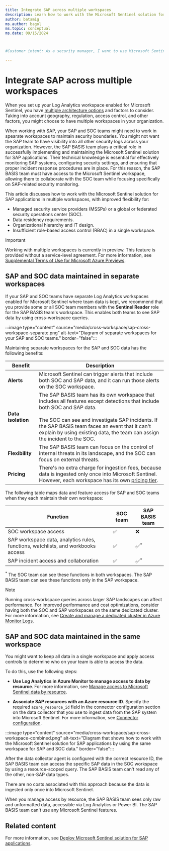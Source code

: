 ```yaml
---
title: Integrate SAP across multiple workspaces
description: Learn how to work with the Microsoft Sentinel solution for SAP applications in multiple workspaces for different deployment scenarios.
author: batamig
ms.author: bagol
ms.topic: conceptual
ms.date: 09/15/2024



#Customer intent: As a security manager, I want to use Microsoft Sentinel for SAP applications across multiple workspaces so that I can ensure compliance with data residency requirements and facilitate collaboration between SOC and SAP teams.

---
```


# Integrate SAP across multiple workspaces

When you set up your Log Analytics workspace enabled for Microsoft Sentinel, you have [multiple architecture options](/azure/azure-monitor/logs/workspace-design?toc=/azure/sentinel/TOC.json&bc=/azure/sentinel/breadcrumb/toc.json) and factors to consider. Taking into account geography, regulation, access control, and other factors, you might choose to have multiple workspaces in your organization.

When working with SAP, your SAP and SOC teams might need to work in spearate workspaces to maintain security boundaries. You might not want the SAP team to have visibility into all other security logs across your organization. However, the SAP BASIS team plays a critical role in successfully implementing and maintaining the Microsoft Sentinel solution for SAP applications. Their technical knowledge is essential for effectively monitoring SAP systems, configuring security settings, and ensuring that proper incident response procedures are in place. For this reason, the SAP BASIS team must have access to the Microsoft Sentinel workspace, allowing them to collaborate with the SOC team while focusing specifically on SAP-related security monitoring.

This article discusses how to work with the Microsoft Sentinel solution for SAP applications in multiple workspaces, with improved flexibility for:

- Managed security service providers (MSSPs) or a global or federated security operations center (SOC).
- Data residency requirements.
- Organizational hierarchy and IT design.
- Insufficient role-based access control (RBAC) in a single workspace.

> [!IMPORTANT]
> Working with multiple workspaces is currently in preview. This feature is provided without a service-level agreement. For more information, see [Supplemental Terms of Use for Microsoft Azure Previews](https://azure.microsoft.com/support/legal/preview-supplemental-terms/).

## SAP and SOC data maintained in separate workspaces

If your SAP and SOC teams have separate Log Analytics workspaces enabled for Microsoft Sentinel where team data is kept, we recommend that you provide some or all SOC team members with the **Sentinel Reader** role for the SAP BASIS team's workspace. This enables both teams to see SAP data by using cross-workspace queries.

:::image type="content" source="media/cross-workspace/sap-cross-workspace-separate.png" alt-text="Diagram of separate workspaces for your SAP and SOC teams." border="false":::

Maintaining separate workspaces for the SAP and SOC data has the following benefits:

|Benefit  |Description  |
|---------|---------|
|**Alerts**     |   Microsoft Sentinel can trigger alerts that include both SOC and SAP data, and it can run those alerts on the SOC workspace.  |
|**Data isolation**     |   The SAP BASIS team has its own workspace that includes all features except detections that include both SOC and SAP data.   <br><br>The SOC can see and investigate SAP incidents. If the SAP BASIS team faces an event that it can't explain by using existing data, the team can assign the incident to the SOC.   |
|**Flexibility**     |   The SAP BASIS team can focus on the control of internal threats in its landscape, and the SOC can focus on external threats.     |
|**Pricing**     |  There's no extra charge for ingestion fees, because data is ingested only once into Microsoft Sentinel. However, each workspace has its own [pricing tier](../design-your-workspace-architecture.md#step-5-collecting-any-non-soc-data).       |

The following table maps data and feature access for SAP and SOC teams when they each maintain their own workspace:

|Function  |SOC team  |SAP BASIS team  |
|---------|---------|---------|
|SOC workspace access     | &#x2705;         | &#10060;     |
|SAP workspace data, analytics rules, functions, watchlists, and workbooks access     | &#x2705;         | &#x2705;<sup>*</sup>         |
|SAP incident access and collaboration     | &#x2705;          | &#x2705;<sup>*</sup>          |

<sup>*</sup> The SOC team can see these functions in both workspaces. The SAP BASIS team can see these functions only in the SAP workspace.

> [!NOTE]
> Running cross-workspace queries across larger SAP landscapes can affect performance. For improved performance and cost optimizations, consider having both the SOC and SAP workspaces on the same dedicated cluster. For more information, see [Create and manage a dedicated cluster in Azure Monitor Logs](/azure/azure-monitor/logs/logs-dedicated-clusters?tabs=cli#cluster-pricing-model).

## SAP and SOC data maintained in the same workspace

You might want to keep all data in a single workspace and apply access controls to determine who on your team is able to access the data.

To do this, use the following steps:

- **Use Log Analytics in Azure Monitor to manage access to data by resource**. For more information, see [Manage access to Microsoft Sentinel data by resource](../resource-context-rbac.md).

- **Associate SAP resources with an Azure resource ID**. Specify the required `azure_resource_id` field in the connector configuration section on the data collector that you use to ingest data from the SAP system into Microsoft Sentinel. For more information, see [Connector configuration](reference-systemconfig-json.md#connector-configuration).

:::image type="content" source="media/cross-workspace/sap-cross-workspace-combined.png" alt-text="Diagram that shows how to work with the Microsoft Sentinel solution for SAP applications by using the same workspace for SAP and SOC data." border="false":::

After the data collector agent is configured with the correct resource ID, the SAP BASIS team can access the specific SAP data in the SOC workspace by using a resource-scoped query. The SAP BASIS team can't read any of the other, non-SAP data types.

There are no costs associated with this approach because the data is ingested only once into Microsoft Sentinel.

When you manage access by resource, the SAP BASIS team sees only raw and unformatted data, accessible via Log Analytics or Power BI. The SAP BASIS team can't use any Microsoft Sentinel features.

## Related content

For more information, see [Deploy Microsoft Sentinel solution for SAP applications](deployment-overview.md).
